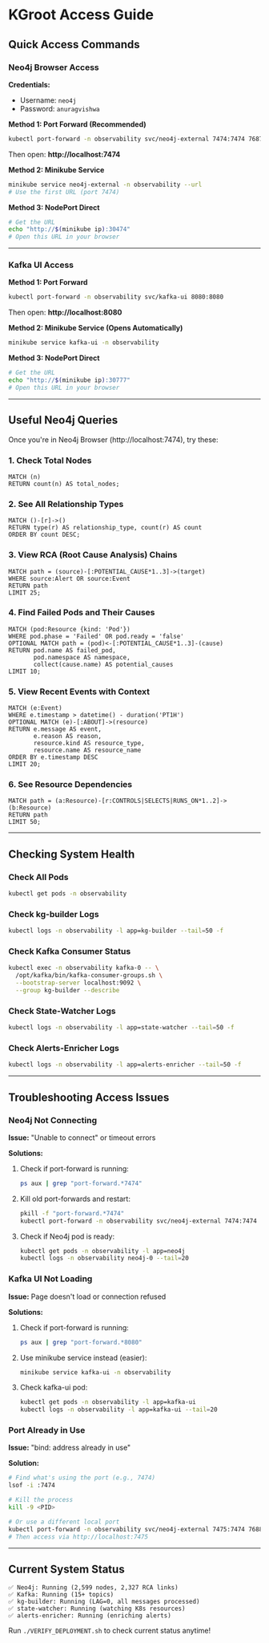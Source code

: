# KGroot Access Guide

## Quick Access Commands

### Neo4j Browser Access

**Credentials:**
- Username: `neo4j`
- Password: `anuragvishwa`

**Method 1: Port Forward (Recommended)**
```bash
kubectl port-forward -n observability svc/neo4j-external 7474:7474 7687:7687
```
Then open: **http://localhost:7474**

**Method 2: Minikube Service**
```bash
minikube service neo4j-external -n observability --url
# Use the first URL (port 7474)
```

**Method 3: NodePort Direct**
```bash
# Get the URL
echo "http://$(minikube ip):30474"
# Open this URL in your browser
```

---

### Kafka UI Access

**Method 1: Port Forward**
```bash
kubectl port-forward -n observability svc/kafka-ui 8080:8080
```
Then open: **http://localhost:8080**

**Method 2: Minikube Service (Opens Automatically)**
```bash
minikube service kafka-ui -n observability
```

**Method 3: NodePort Direct**
```bash
# Get the URL
echo "http://$(minikube ip):30777"
# Open this URL in your browser
```

---

## Useful Neo4j Queries

Once you're in Neo4j Browser (http://localhost:7474), try these:

### 1. Check Total Nodes
```cypher
MATCH (n)
RETURN count(n) AS total_nodes;
```

### 2. See All Relationship Types
```cypher
MATCH ()-[r]->()
RETURN type(r) AS relationship_type, count(r) AS count
ORDER BY count DESC;
```

### 3. View RCA (Root Cause Analysis) Chains
```cypher
MATCH path = (source)-[:POTENTIAL_CAUSE*1..3]->(target)
WHERE source:Alert OR source:Event
RETURN path
LIMIT 25;
```

### 4. Find Failed Pods and Their Causes
```cypher
MATCH (pod:Resource {kind: 'Pod'})
WHERE pod.phase = 'Failed' OR pod.ready = 'false'
OPTIONAL MATCH path = (pod)<-[:POTENTIAL_CAUSE*1..3]-(cause)
RETURN pod.name AS failed_pod,
       pod.namespace AS namespace,
       collect(cause.name) AS potential_causes
LIMIT 10;
```

### 5. View Recent Events with Context
```cypher
MATCH (e:Event)
WHERE e.timestamp > datetime() - duration('PT1H')
OPTIONAL MATCH (e)-[:ABOUT]->(resource)
RETURN e.message AS event,
       e.reason AS reason,
       resource.kind AS resource_type,
       resource.name AS resource_name
ORDER BY e.timestamp DESC
LIMIT 20;
```

### 6. See Resource Dependencies
```cypher
MATCH path = (a:Resource)-[r:CONTROLS|SELECTS|RUNS_ON*1..2]->(b:Resource)
RETURN path
LIMIT 50;
```

---

## Checking System Health

### Check All Pods
```bash
kubectl get pods -n observability
```

### Check kg-builder Logs
```bash
kubectl logs -n observability -l app=kg-builder --tail=50 -f
```

### Check Kafka Consumer Status
```bash
kubectl exec -n observability kafka-0 -- \
  /opt/kafka/bin/kafka-consumer-groups.sh \
  --bootstrap-server localhost:9092 \
  --group kg-builder --describe
```

### Check State-Watcher Logs
```bash
kubectl logs -n observability -l app=state-watcher --tail=50 -f
```

### Check Alerts-Enricher Logs
```bash
kubectl logs -n observability -l app=alerts-enricher --tail=50 -f
```

---

## Troubleshooting Access Issues

### Neo4j Not Connecting

**Issue:** "Unable to connect" or timeout errors

**Solutions:**
1. Check if port-forward is running:
   ```bash
   ps aux | grep "port-forward.*7474"
   ```

2. Kill old port-forwards and restart:
   ```bash
   pkill -f "port-forward.*7474"
   kubectl port-forward -n observability svc/neo4j-external 7474:7474 7687:7687
   ```

3. Check if Neo4j pod is ready:
   ```bash
   kubectl get pods -n observability -l app=neo4j
   kubectl logs -n observability neo4j-0 --tail=20
   ```

### Kafka UI Not Loading

**Issue:** Page doesn't load or connection refused

**Solutions:**
1. Check if port-forward is running:
   ```bash
   ps aux | grep "port-forward.*8080"
   ```

2. Use minikube service instead (easier):
   ```bash
   minikube service kafka-ui -n observability
   ```

3. Check kafka-ui pod:
   ```bash
   kubectl get pods -n observability -l app=kafka-ui
   kubectl logs -n observability -l app=kafka-ui --tail=20
   ```

### Port Already in Use

**Issue:** "bind: address already in use"

**Solution:**
```bash
# Find what's using the port (e.g., 7474)
lsof -i :7474

# Kill the process
kill -9 <PID>

# Or use a different local port
kubectl port-forward -n observability svc/neo4j-external 7475:7474 7688:7687
# Then access via http://localhost:7475
```

---

## Current System Status

```
✅ Neo4j: Running (2,599 nodes, 2,327 RCA links)
✅ Kafka: Running (15+ topics)
✅ kg-builder: Running (LAG=0, all messages processed)
✅ state-watcher: Running (watching K8s resources)
✅ alerts-enricher: Running (enriching alerts)
```

Run `./VERIFY_DEPLOYMENT.sh` to check current status anytime!
